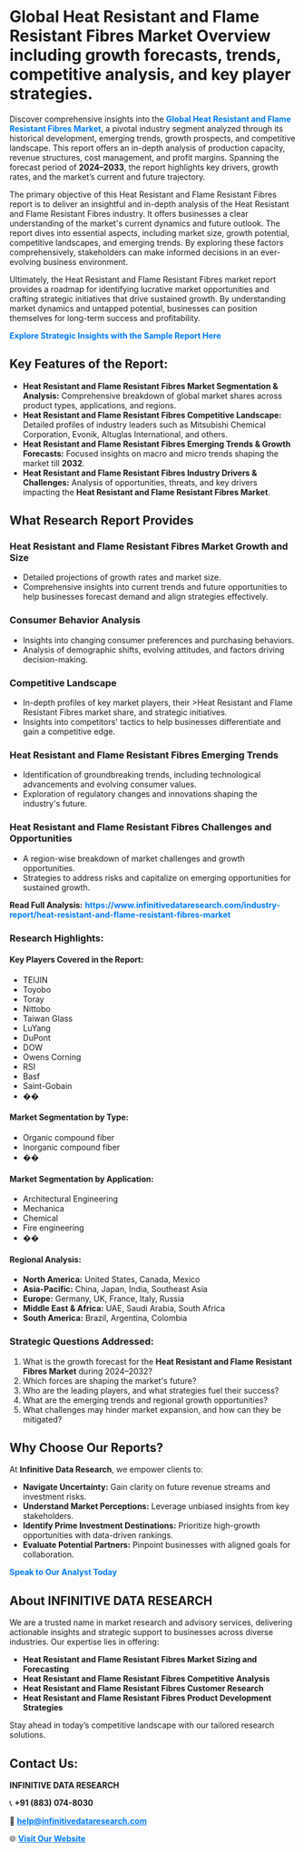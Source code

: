 <h1>Global Heat Resistant and Flame Resistant Fibres Market Overview including growth forecasts, trends, competitive analysis, and key player strategies.</h1>
<p>
Discover comprehensive insights into the 
<a href="https://www.infinitivedataresearch.com/industry-report/heat-resistant-and-flame-resistant-fibres-market" rel="dofollow" style="color: #007BFF; text-decoration: none;"><strong>Global Heat Resistant and Flame Resistant Fibres Market</strong></a>, a pivotal industry segment analyzed through its historical development, emerging trends, growth prospects, and competitive landscape. This report offers an in-depth analysis of production capacity, revenue structures, cost management, and profit margins. Spanning the forecast period of <strong>2024–2033</strong>, the report highlights key drivers, growth rates, and the market’s current and future trajectory.
</p>
<p>
The primary objective of this Heat Resistant and Flame Resistant Fibres report is to deliver an insightful and in-depth analysis of the Heat Resistant and Flame Resistant Fibres industry. It offers businesses a clear understanding of the market's current dynamics and future outlook. The report dives into essential aspects, including market size, growth potential, competitive landscapes, and emerging trends. By exploring these factors comprehensively, stakeholders can make informed decisions in an ever-evolving business environment.
</p>
<p>
Ultimately, the Heat Resistant and Flame Resistant Fibres market report provides a roadmap for identifying lucrative market opportunities and crafting strategic initiatives that drive sustained growth. By understanding market dynamics and untapped potential, businesses can position themselves for long-term success and profitability.
</p>
<p>
<a href="https://www.infinitivedataresearch.com/request-sample/reportId=109799" style="color: #007BFF; text-decoration: none;"><strong>Explore Strategic Insights with the Sample Report Here</strong></a>
</p>

<h2>Key Features of the Report:</h2>
<ul>
<li><strong>Heat Resistant and Flame Resistant Fibres Market Segmentation & Analysis:</strong> Comprehensive breakdown of global market shares across product types, applications, and regions.</li>
<li><strong>Heat Resistant and Flame Resistant Fibres Competitive Landscape:</strong> Detailed profiles of industry leaders such as Mitsubishi Chemical Corporation, Evonik, Altuglas International, and others.</li>
<li><strong>Heat Resistant and Flame Resistant Fibres Emerging Trends & Growth Forecasts:</strong> Focused insights on macro and micro trends shaping the market till <strong>2032</strong>.</li>
<li><strong>Heat Resistant and Flame Resistant Fibres Industry Drivers & Challenges:</strong> Analysis of opportunities, threats, and key drivers impacting the <strong>Heat Resistant and Flame Resistant Fibres Market</strong>.</li>
</ul>

<h2>What Research Report Provides</h2>
<h3>Heat Resistant and Flame Resistant Fibres Market Growth and Size</h3>
<ul>
<li>Detailed projections of growth rates and market size.</li>
<li>Comprehensive insights into current trends and future opportunities to help businesses forecast demand and align strategies effectively.</li>
</ul>

<h3>Consumer Behavior Analysis</h3>
<ul>
<li>Insights into changing consumer preferences and purchasing behaviors.</li>
<li>Analysis of demographic shifts, evolving attitudes, and factors driving decision-making.</li>
</ul>

<h3>Competitive Landscape</h3>
<ul>
<li>In-depth profiles of key market players, their >Heat Resistant and Flame Resistant Fibres market share, and strategic initiatives.</li>
<li>Insights into competitors' tactics to help businesses differentiate and gain a competitive edge.</li>
</ul>

<h3>Heat Resistant and Flame Resistant Fibres Emerging Trends</h3>
<ul>
<li>Identification of groundbreaking trends, including technological advancements and evolving consumer values.</li>
<li>Exploration of regulatory changes and innovations shaping the industry's future.</li>
</ul>

<h3>Heat Resistant and Flame Resistant Fibres Challenges and Opportunities</h3>
<ul>
<li>A region-wise breakdown of market challenges and growth opportunities.</li>
<li>Strategies to address risks and capitalize on emerging opportunities for sustained growth.</li>
</ul>
<p><strong>Read Full Analysis:</strong> <a href="https://www.infinitivedataresearch.com/industry-report/heat-resistant-and-flame-resistant-fibres-market" rel="dofollow" style="color: #007BFF; text-decoration: none;"><strong>https://www.infinitivedataresearch.com/industry-report/heat-resistant-and-flame-resistant-fibres-market</strong></a></p>
<h3>Research Highlights:</h3>
<h4>Key Players Covered in the Report:</h4>
<ul><li>TEIJIN</li><li>Toyobo</li><li>Toray</li><li>Nittobo</li><li>Taiwan Glass</li><li>LuYang</li><li>DuPont</li><li>DOW</li><li>Owens Corning</li><li>RSI</li><li>Basf</li><li>Saint-Gobain</li><li>��</li></ul>
<h4>Market Segmentation by Type:</h4>
<ul><li>Organic compound fiber</li><li>Inorganic compound fiber</li><li>��</li></ul>
<h4>Market Segmentation by Application:</h4>
<ul><li>Architectural Engineering</li><li>Mechanica</li><li>Chemical</li><li>Fire engineering</li><li>��</li></ul>

<h4>Regional Analysis:</h4>
<ul>
<li><strong>North America:</strong> United States, Canada, Mexico</li>
<li><strong>Asia-Pacific:</strong> China, Japan, India, Southeast Asia</li>
<li><strong>Europe:</strong> Germany, UK, France, Italy, Russia</li>
<li><strong>Middle East & Africa:</strong> UAE, Saudi Arabia, South Africa</li>
<li><strong>South America:</strong> Brazil, Argentina, Colombia</li>
</ul>

<h3>Strategic Questions Addressed:</h3>
<ol>
<li>What is the growth forecast for the <strong>Heat Resistant and Flame Resistant Fibres Market</strong> during 2024–2032?</li>
<li>Which forces are shaping the market's future?</li>
<li>Who are the leading players, and what strategies fuel their success?</li>
<li>What are the emerging trends and regional growth opportunities?</li>
<li>What challenges may hinder market expansion, and how can they be mitigated?</li>
</ol>

<h2>Why Choose Our Reports?</h2>
<p>At <strong>Infinitive Data Research</strong>, we empower clients to:</p>
<ul>
<li><strong>Navigate Uncertainty:</strong> Gain clarity on future revenue streams and investment risks.</li>
<li><strong>Understand Market Perceptions:</strong> Leverage unbiased insights from key stakeholders.</li>
<li><strong>Identify Prime Investment Destinations:</strong> Prioritize high-growth opportunities with data-driven rankings.</li>
<li><strong>Evaluate Potential Partners:</strong> Pinpoint businesses with aligned goals for collaboration.</li>
</ul>
<p><a href="https://www.infinitivedataresearch.com/industry-report/heat-resistant-and-flame-resistant-fibres-market" rel="dofollow" style="color: #007BFF; text-decoration: none;"><strong>Speak to Our Analyst Today</strong></a></p>

<h2>About INFINITIVE DATA RESEARCH</h2>
<p>We are a trusted name in market research and advisory services, delivering actionable insights and strategic support to businesses across diverse industries. Our expertise lies in offering:</p>
<ul>
<li><strong>Heat Resistant and Flame Resistant Fibres Market Sizing and Forecasting</strong></li>
<li><strong>Heat Resistant and Flame Resistant Fibres Competitive Analysis</strong></li>
<li><strong>Heat Resistant and Flame Resistant Fibres Customer Research</strong></li>
<li><strong>Heat Resistant and Flame Resistant Fibres Product Development Strategies</strong></li>
</ul>
<p>Stay ahead in today’s competitive landscape with our tailored research solutions.</p>

<h2>Contact Us:</h2>
<p><strong>INFINITIVE DATA RESEARCH</strong></p>
<p>📞 <strong>+91 (883) 074-8030</strong></p>
<p>📧 <strong><a href="mailto:help@infinitivedataresearch.com" style="color: #007BFF;">help@infinitivedataresearch.com</a></strong></p>
<p>🌐 <strong><a href="https://www.infinitivedataresearch.com" rel="dofollow" style="color: #007BFF;">Visit Our Website</a></strong></p>